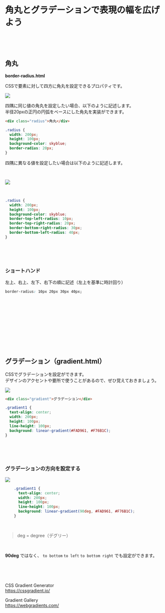 
# 角丸とグラデーションで表現の幅を広げよう

<br><br><br>

## 角丸

**border-radius.html**

CSSで要素に対して四方に角丸を設定できるプロパティです。


![](https://laro.jp/lesson/images/lesson-css-radius1.png)


四隅に同じ値の角丸を設定したい場合、以下のように記述します。  
半径20pxの正円の円弧をベースにした角丸を実装ができます。


```html
<div class="radius">角丸</div>
```
```css
.radius {
  width: 200px;
  height: 100px;
  background-color: skyblue;
  border-radius: 20px;
}
```

四隅に異なる値を設定したい場合は以下のように記述します。

<br>

![](https://laro.jp/lesson/images/lesson-css-radius2.png)

<br>

```css
.radius {
  width: 200px;
  height: 100px;
  background-color: skyblue;
  border-top-left-radius: 10px;
  border-top-right-radius: 20px;
  border-bottom-right-radius: 30px;
  border-bottom-left-radius: 40px;
}
```

<br><br><br>

### ショートハンド

左上、右上、左下、右下の順に記述（左上を基準に時計回り）

```css
border-radius: 10px 20px 30px 40px;
```
<br><br><br>
---
<br><br><br>

## グラデーション（gradient.html）

CSSでグラデーションを設定ができます。  
デザインのアクセントや要所で使うことがあるので、ぜひ覚えておきましょう。


![](https://laro.jp/lesson/images/lesson-css-radius3.png)


```html
<div class="gradient">グラデーション</div>
```
```css
.gradient1 {
  text-align: center;
  width: 200px;
  height: 100px;
  line-height: 100px;      
  background: linear-gradient(#FAD961, #F76B1C);
}
```
<br><br><br>

### グラデーションの方向を設定する


![](https://laro.jp/lesson/images/lesson-css-radius4.png)


```css
    .gradient1 {
      text-align: center;
      width: 200px;
      height: 100px;
      line-height: 100px;      
      background: linear-gradient(90deg, #FAD961, #F76B1C);
    }
```

<br>

> deg = degree（デグリー）

<br>

**90deg** ではなく、 `to bottom`   `to left`    `to bottom right`  でも設定ができます。

<br><br><br>

CSS Gradient Generator  
https://cssgradient.io/

Gradient Gallery  
https://webgradients.com/

